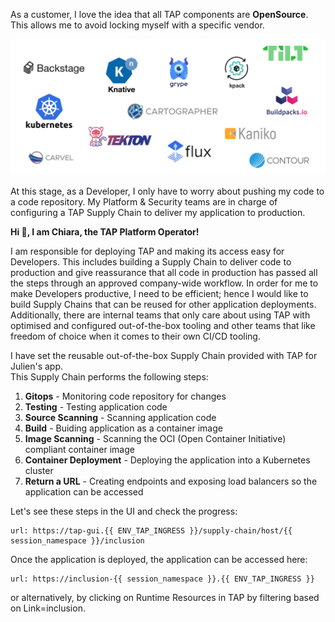 As a customer, I love the idea that all TAP components are **OpenSource**. This allows me to avoid locking myself with a specific vendor. 

![TAP is built with an open source-first mindset!](../images/tap-open-source-first.png)

At this stage, as a Developer, I only have to worry about pushing my code to a code repository. My Platform & Security teams are in charge of configuring a TAP Supply Chain to deliver my application to production.

  
**Hi 👋, I am Chiara, the TAP Platform Operator!**

I am responsible for deploying TAP and making its access easy for Developers. This includes building a Supply Chain to deliver code to production and give reassurance that all code in production has passed all the steps through an approved company-wide workflow. In order for me to make Developers productive, I need to be efficient; hence I would like to build Supply Chains that can be reused for other application deployments. 
Additionally, there are internal teams that only care about using TAP with optimised and configured out-of-the-box tooling and other teams that like freedom of choice when it comes to their own CI/CD tooling.

I have set the reusable out-of-the-box Supply Chain provided with TAP for Julien's app.  
This Supply Chain performs the following steps:  

1. **Gitops** - Monitoring code repository for changes
2. **Testing** - Testing application code
3. **Source Scanning** - Scanning application code 
4. **Build** - Buiding application as a container image
5. **Image Scanning** - Scanning the OCI (Open Container Initiative) compliant container image
6. **Container Deployment** - Deploying the application into a Kubernetes cluster
7. **Return a URL** - Creating endpoints and exposing load balancers so the application can be accessed

Let's see these steps in the UI and check the progress:
```dashboard:open-url
url: https://tap-gui.{{ ENV_TAP_INGRESS }}/supply-chain/host/{{ session_namespace }}/inclusion
```

Once the application is deployed, the application can be accessed here:
```dashboard:open-url
url: https://inclusion-{{ session_namespace }}.{{ ENV_TAP_INGRESS }}
```
or alternatively, by clicking on Runtime Resources in TAP by filtering based on Link=inclusion.
